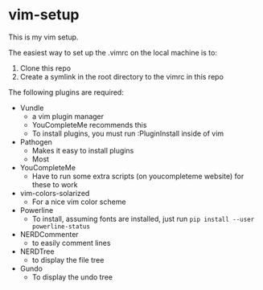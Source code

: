# vim-setup

This is my vim setup.

The easiest way to set up the .vimrc on the local machine is to:

1. Clone this repo
2. Create a symlink in the root directory to the vimrc in this repo

The following plugins are required:

- Vundle
  - a vim plugin manager
  - YouCompleteMe recommends this
  - To install plugins, you must run :PluginInstall inside of vim
- Pathogen
  - Makes it easy to install plugins
  - Most 
- YouCompleteMe
  - Have to run some extra scripts (on youcompleteme website) for these to work
- vim-colors-solarized
  - For a nice vim color scheme
- Powerline
  - To install, assuming fonts are installed, just run ``pip install --user powerline-status``
- NERDCommenter
  - to easily comment lines
- NERDTree
  - to display the file tree
- Gundo
  - To display the undo tree
